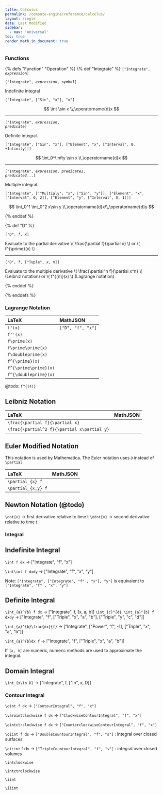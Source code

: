 ```yaml
---
title: Calculus
permalink: /compute-engine/reference/calculus/
layout: single
date: Last Modified
sidebar:
  - nav: 'universal'
toc: true
render_math_in_document: true
---
```


### Functions

{% defs "Function" "Operation" %} {% def "Integrate" %} <code>["Integrate",
_expression_]</code>

<code>["Integrate", _expression_, _symbol_]</code>

Indefinite integral

`["Integrate", ["Sin", "x"], "x"]`

$$ \int \sin x \\,\operatorname{d}x $$

---

<code>["Integrate", _expression_, _predicate_]</code>

Definite integral.

`["Integrate", ["Sin", "x"], ["Element", "x", ["Interval", 0, +Infinity]]]`

$$ \int_0^\infty \sin x \\,\operatorname{d}x $$

---

<code>["Integrate", _expression_, _predicate1_, _predicate2_...]</code>

Multiple integral.

`["Integrate", ['"Multiply", "x", ["Sin", "y"]], ["Element", "x", ["Interval", 0, 2]], ["Element", "y", ["Interval", 0, 1]]]`

$$ \int_0^1 \int_0^2 x\sin y \\,\operatorname{d}x\\,\operatorname{d}y $$

{% enddef %}

{% def "D" %}

<code>["D", _f_, _x_]</code>

Evaluate to the partial derivative \\( \frac{\partial f}{\partial x} \\) or \\(
f^{\prime}(x) \\)

---

<code>["D", _f_, ["Tuple", _x_, _n_]]</code>

Evaluate to the multiple derivative \\( \frac{\partial^n f}{\partial x^n} \\)
(Leibniz notation) or \\( f^{(n)}(x) \\) (Lagrange notation)

{% enddef %}

{% enddefs %}

### Lagrange Notation

| LaTeX                 | MathJSON          |
| :-------------------- | :---------------- |
| `f'(x)`               | `["D", "f", "x"]` |
| `f''(x)`              |                   |
| `f\prime(x)`          |                   |
| `f\prime\prime(x)`    |                   |
| `f\doubleprime(x)`    |                   |
| `f^{\prime}(x)`       |                   |
| `f^{\prime\prime}(x)` |                   |
| `f^{\doubleprime}(x)` |                   |

@todo: `f^{(4)}`

## Leibniz Notation

| LaTeX                                       | MathJSON |
| :------------------------------------------ | :------- |
| `\frac{\partial f}{\partial x}`             |          |
| `\frac{\partial^2 f}{\partial x\partial y}` |

## Euler Modified Notation

This notation is used by Mathematica. The Euler notation uses `D` instead of
`\partial`

| LaTeX              | MathJSON |
| :----------------- | :------- |
| `\partial_{x} f`   |          |
| `\partial_{x,y} f` |          |

## Newton Notation (@todo)

`\dot{v}` -> first derivative relative to time t `\ddot{v}` -> second derivative
relative to time t

### Integral

## Indefinite Integral

`\int f dx` -> ["Integrate", "f", "x"]

`\int\int f dxdy` -> ["Integrate", "f", "x", "y"]

Note: `["Integrate", ["Integrate", "f" , "x"], "y"]` is equivalent to
`["Integrate", "f" , "x", "y"]`

## Definite Integral

`\int_{a}^{b} f dx` -> ["Integrate", f, [x, a, b]]
`\int_{c}^{d} \int_{a}^{b} f dxdy` -> ["Integrate", "f", ["Triple", "x", "a",
"b"], ["Triple", "y", "c", "d"]]

`\int_{a}^{b}\frac{dx}{f}` -> ["Integrate", ["Power", "f", -1], ["Triple", "x",
"a", "b"]]

`\int_{a}^{b}dx f` -> ["Integrate", "f", ["Triple", "x", "a", "b"]]

If `[a, b]` are numeric, numeric methods are used to approximate the integral.

## Domain Integral

`\int_{x\in D}` -> ["Integrate", f, ["In", x, D]]

### Contour Integral

`\oint f dx` -> `["ContourIntegral", "f", "x"]`

`\varointclockwise f dx` -> `["ClockwiseContourIntegral", "f", "x"]`

`\ointctrclockwise f dx` -> `["CounterclockwiseContourIntegral", "f", "x"]`

`\oiint f ds` -> `["DoubleCountourIntegral", "f", "s"]` : integral over closed
surfaces

`\oiiint` f dv -> `["TripleCountourIntegral", "f", "v"]` : integral over closed
volumes

`\intclockwise`

`\intctrclockwise`

`\iint`

`\iiint`
